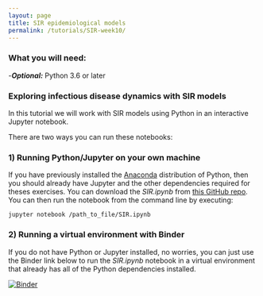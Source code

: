 ```yaml
---
layout: page
title: SIR epidemiological models
permalink: /tutorials/SIR-week10/
---
```


### What you will need:

-***Optional:*** Python 3.6 or later <br>

### Exploring infectious disease dynamics with SIR models

In this tutorial we will work with SIR models using Python in an interactive Jupyter notebook.

There are two ways you can run these notebooks:

### 1) Running Python/Jupyter on your own machine 

If you have previously installed the [Anaconda][anaconda] distribution of Python, then you should already have Jupyter and the other dependencies required for theses exercises. You can download the *SIR.ipynb* from [this GitHub repo][git-repo]. You can then run the notebook from the command line by executing:

```
jupyter notebook /path_to_file/SIR.ipynb
```

[anaconda]: <https://www.anaconda.com/distribution/>
[git-repo]: <https://github.com/davidrasm/SIR-binder.git>

### 2) Running a virtual environment with Binder

If you do not have Python or Jupyter installed, no worries, you can just use the Binder link below to run the *SIR.ipynb* notebook in a virtual environment that already has all of the Python dependencies installed.

[![Binder](https://mybinder.org/badge_logo.svg)](https://mybinder.org/v2/gh/davidrasm/SIR-binder.git/master?filepath=SIR.ipynb)




